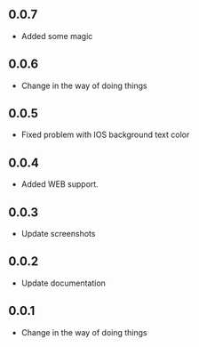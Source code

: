 ## 0.0.7
* Added some magic

## 0.0.6
* Change in the way of doing things

## 0.0.5
* Fixed problem with IOS background text color 

## 0.0.4

* Added WEB support.

## 0.0.3

* Update screenshots

## 0.0.2

* Update documentation

## 0.0.1

* Change in the way of doing things
